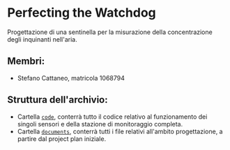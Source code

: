 # Perfecting the Watchdog
Progettazione di una sentinella per la misurazione della concentrazione degli inquinanti nell'aria.
## Membri:
* Stefano Cattaneo, matricola 1068794
## Struttura dell'archivio:
* Cartella <code>[code](code/)</code>, conterrà tutto il codice relativo al funzionamento dei singoli sensori e della stazione di monitoraggio completa.
* Cartella <code>[documents](documents/)</code>, conterrà tutti i file relativi all'ambito progettazione, a partire dal project plan iniziale.
